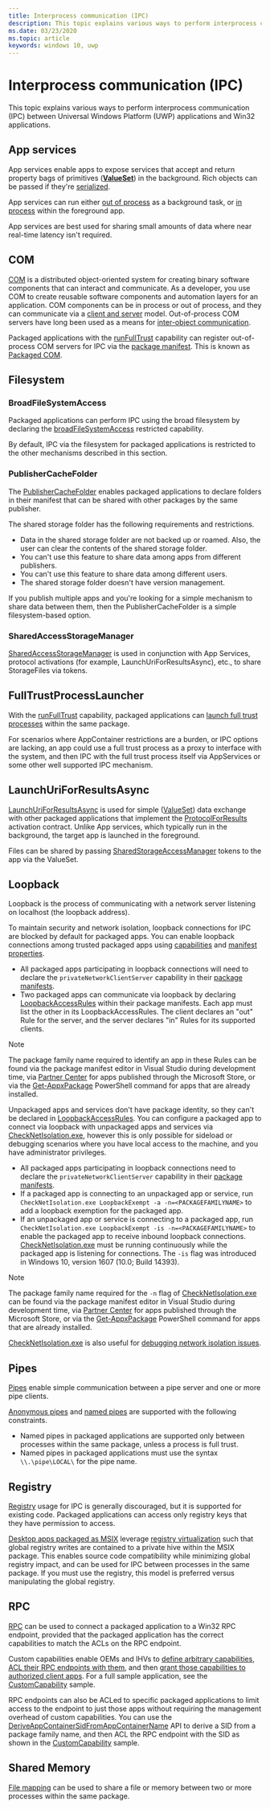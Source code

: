 ```yaml
---
title: Interprocess communication (IPC)
description: This topic explains various ways to perform interprocess communication (IPC) between Universal Windows Platform (UWP) applications and Win32 applications.
ms.date: 03/23/2020
ms.topic: article
keywords: windows 10, uwp
---
```

# Interprocess communication (IPC)

This topic explains various ways to perform interprocess communication (IPC) between Universal Windows Platform (UWP) applications and Win32 applications.

## App services

App services enable apps to expose services that accept and return property bags of primitives ([**ValueSet**](/uwp/api/Windows.Foundation.Collections.ValueSet)) in the background. Rich objects can be passed if they're [serialized](https://stackoverflow.com/questions/46367985/how-to-make-a-class-that-can-be-added-to-the-windows-foundation-collections-valu).

App services can run either [out of process](/windows/uwp/launch-resume/how-to-create-and-consume-an-app-service) as a background task, or [in process](/windows/uwp/launch-resume/convert-app-service-in-process) within the foreground app.

App services are best used for sharing small amounts of data where near real-time latency isn't required.

## COM

[COM](/windows/win32/com/component-object-model--com--portal) is a distributed object-oriented system for creating binary software components that can interact and communicate. As a developer, you use COM to create reusable software components and automation layers for an application. COM components can be in process or out of process, and they can communicate via a [client and server](/windows/win32/com/com-clients-and-servers) model. Out-of-process COM servers have long been used as a means for [inter-object communication](/windows/win32/com/inter-object-communication).

Packaged applications with the [runFullTrust](/windows/uwp/packaging/app-capability-declarations#restricted-capabilities) capability can register out-of-process COM servers for IPC via the [package manifest](/uwp/schemas/appxpackage/uapmanifestschema/element-com-extension). This is known as [Packaged COM](https://blogs.windows.com/windowsdeveloper/2017/04/13/com-server-ole-document-support-desktop-bridge/).

## Filesystem

### BroadFileSystemAccess

Packaged applications can perform IPC using the broad filesystem by declaring the [broadFileSystemAccess](/windows/uwp/files/file-access-permissions#accessing-additional-locations) restricted capability.

By default, IPC via the filesystem for packaged applications is restricted to the other mechanisms described in this section.

### PublisherCacheFolder

The [PublisherCacheFolder](/uwp/api/windows.storage.applicationdata.getpublishercachefolder) enables packaged applications to declare folders in their manifest that can be shared with other packages by the same publisher.

The shared storage folder has the following requirements and restrictions.

* Data in the shared storage folder are not backed up or roamed. Also, the user can clear the contents of the shared storage folder.
* You can't use this feature to share data among apps from different publishers.
* You can't use this feature to share data among different users.
* The shared storage folder doesn't have version management.

If you publish multiple apps and you're looking for a simple mechanism to share data between them, then the PublisherCacheFolder is a simple filesystem-based option.

### SharedAccessStorageManager

[SharedAccessStorageManager](/uwp/api/Windows.ApplicationModel.DataTransfer.SharedStorageAccessManager) is used in conjunction with App Services, protocol activations (for example, LaunchUriForResultsAsync), etc., to share StorageFiles via tokens.

## FullTrustProcessLauncher

With the [runFullTrust](/windows/uwp/packaging/app-capability-declarations#restricted-capabilities) capability, packaged applications can [launch full trust processes](/uwp/api/Windows.ApplicationModel.FullTrustProcessLauncher) within the same package.

For scenarios where AppContainer restrictions are a burden, or IPC options are lacking, an app could use a full trust process as a proxy to interface with the system, and then IPC with the full trust process itself via AppServices or some other well supported IPC mechanism.

## LaunchUriForResultsAsync

[LaunchUriForResultsAsync](/windows/uwp/launch-resume/how-to-launch-an-app-for-results) is used for simple ([ValueSet](/uwp/api/Windows.Foundation.Collections.ValueSet)) data exchange with other packaged applications that implement the [ProtocolForResults](/windows/uwp/launch-resume/how-to-launch-an-app-for-results#step-2-override-applicationonactivated-in-the-app-that-youll-launch-for-results) activation contract. Unlike App services, which typically run in the background, the target app is launched in the foreground.

Files can be shared by passing [SharedStorageAccessManager](/uwp/api/Windows.ApplicationModel.DataTransfer.SharedStorageAccessManager) tokens to the app via the ValueSet.

## Loopback

Loopback is the process of communicating with a network server listening on localhost (the loopback address).

To maintain security and network isolation, loopback connections for IPC are blocked by default for packaged apps. You can enable loopback connections among trusted packaged apps using [capabilities](/previous-versions/windows/apps/hh770532(v=win.10)) and [manifest properties](/uwp/schemas/appxpackage/uapmanifestschema/element-uap4-loopbackaccessrules).

* All packaged apps participating in loopback connections will need to declare the `privateNetworkClientServer` capability in their [package manifests](/uwp/schemas/appxpackage/uapmanifestschema/element-capability).
* Two packaged apps can communicate via loopback by declaring [LoopbackAccessRules](/uwp/schemas/appxpackage/uapmanifestschema/element-uap4-loopbackaccessrules) within their package manifests. Each app must list the other in its LoopbackAccessRules. The client declares an "out" Rule for the server, and the server declares "in" Rules for its supported clients.

> [!NOTE]
> The package family name required to identify an app in these Rules can be found via the package manifest editor in Visual Studio during development time, via [Partner Center](/windows/uwp/publish/view-app-identity-details) for apps published through the Microsoft Store, or via the [Get-AppxPackage](/powershell/module/appx/get-appxpackage?view=win10-ps) PowerShell command for apps that are already installed.

Unpackaged apps and services don't have package identity, so they can't be declared in [LoopbackAccessRules](/uwp/schemas/appxpackage/uapmanifestschema/element-uap4-loopbackaccessrules). You can configure a packaged app to connect via loopback with unpackaged apps and services via [CheckNetIsolation.exe](/previous-versions/windows/apps/hh780593(v=win.10)), however this is only possible for sideload or debugging scenarios where you have local access to the machine, and you have administrator privileges.
* All packaged apps participating in loopback connections need to declare the `privateNetworkClientServer` capability in their [package manifests](/uwp/schemas/appxpackage/uapmanifestschema/element-capability).
* If a packaged app is connecting to an unpackaged app or service, run `CheckNetIsolation.exe LoopbackExempt -a -n=<PACKAGEFAMILYNAME>` to add a loopback exemption for the packaged app.
* If an unpackaged app or service is connecting to a packaged app, run `CheckNetIsolation.exe LoopbackExempt -is -n=<PACKAGEFAMILYNAME>` to enable the packaged app to receive inbound loopback connections. [CheckNetIsolation.exe](/previous-versions/windows/apps/hh780593(v=win.10)) must be running continuously while the packaged app is listening for connections. The `-is` flag was introduced in Windows 10, version 1607 (10.0; Build 14393).

> [!NOTE]
> The package family name required for the `-n` flag of [CheckNetIsolation.exe](/previous-versions/windows/apps/hh780593(v=win.10)) can be found via the package manifest editor in Visual Studio during development time, via [Partner Center](/windows/uwp/publish/view-app-identity-details) for apps published through the Microsoft Store, or via the [Get-AppxPackage](/powershell/module/appx/get-appxpackage?view=win10-ps) PowerShell command for apps that are already installed.

[CheckNetIsolation.exe](/previous-versions/windows/apps/hh780593(v=win.10)) is also useful for [debugging network isolation issues](/previous-versions/windows/apps/hh780593(v=win.10)#debug-network-isolation-issues).

## Pipes

[Pipes](/windows/win32/ipc/pipes) enable simple communication between a pipe server and one or more pipe clients.

[Anonymous pipes](/windows/win32/ipc/anonymous-pipes) and [named pipes](/windows/win32/ipc/named-pipes) are supported with the following constraints.

* Named pipes in packaged applications are supported only between processes within the same package, unless a process is full trust.
* Named pipes in packaged applications must use the syntax `\\.\pipe\LOCAL\` for the pipe name.

## Registry

[Registry](/windows/win32/sysinfo/registry-functions) usage for IPC is generally discouraged, but it is supported for existing code. Packaged applications can access only registry keys that they have permission to access.

[Desktop apps packaged as MSIX](/windows/msix/desktop/desktop-to-uwp-root) leverage [registry virtualization](/windows/msix/desktop/desktop-to-uwp-behind-the-scenes#registry) such that global registry writes are contained to a private hive within the MSIX package. This enables source code compatibility while minimizing global registry impact, and can be used for IPC between processes in the same package. If you must use the registry, this model is preferred versus manipulating the global registry.

## RPC

[RPC](/windows/win32/rpc/rpc-start-page) can be used to connect a packaged application to a Win32 RPC endpoint, provided that the packaged application has the correct capabilities to match the ACLs on the RPC endpoint.

Custom capabilities enable OEMs and IHVs to [define arbitrary capabilities](/windows-hardware/drivers/devapps/hardware-support-app--hsa--steps-for-driver-developers#reserving-a-custom-capability), [ACL their RPC endpoints with them](/windows-hardware/drivers/devapps/hardware-support-app--hsa--steps-for-driver-developers#allowing-access-to-an-rpc-endpoint-to-a-uwp-app-using-the-custom-capability), and then [grant those capabilities to authorized client apps](/windows-hardware/drivers/devapps/hardware-support-app--hsa--steps-for-driver-developers#preparing-the-signed-custom-capability-descriptor-sccd-file). For a full sample application, see the [CustomCapability](https://github.com/Microsoft/Windows-universal-samples/tree/master/Samples/CustomCapability) sample.

RPC endpoints can also be ACLed to specific packaged applications to limit access to the endpoint to just those apps without requiring the management overhead of custom capabilities. You can use the [DeriveAppContainerSidFromAppContainerName](/windows/win32/api/userenv/nf-userenv-deriveappcontainersidfromappcontainername) API to derive a SID from a package family name, and then ACL the RPC endpoint with the SID as shown in the [CustomCapability](https://github.com/Microsoft/Windows-universal-samples/blob/master/Samples/CustomCapability/Service/Server/RpcServer.cpp) sample.

## Shared Memory

[File mapping](/windows/win32/memory/sharing-files-and-memory) can be used to share a file or memory between two or more processes within the same package.
